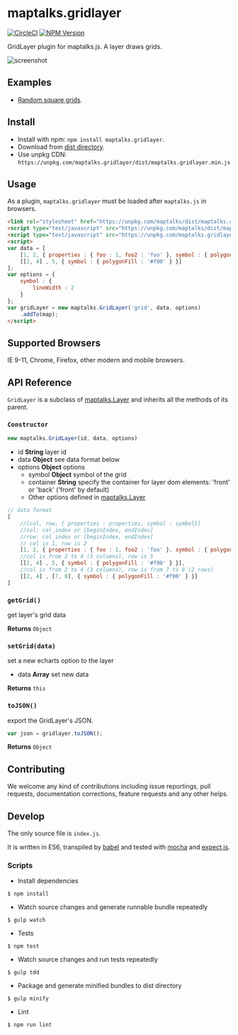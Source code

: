 # maptalks.gridlayer

[![CircleCI](https://circleci.com/gh/maptalks/maptalks.gridlayer.svg?style=shield)](https://circleci.com/gh/maptalks/maptalks.gridlayer)
[![NPM Version](https://img.shields.io/npm/v/maptalks.gridlayer.svg)](https://github.com/maptalks/maptalks.gridlayer)

GridLayer plugin for maptalks.js. A layer draws grids.

![screenshot]()

## Examples

* [Random square grids](https://maptalks.github.io/maptalks.gridlayer/demo/random.html).

## Install
  
* Install with npm: ```npm install maptalks.gridlayer```. 
* Download from [dist directory](https://github.com/maptalks/maptalks.gridlayer/tree/gh-pages/dist).
* Use unpkg CDN: ```https://unpkg.com/maptalks.gridlayer/dist/maptalks.gridlayer.min.js```

## Usage

As a plugin, `maptalks.gridlayer` must be loaded after `maptalks.js` in browsers.
```html
<link rel="stylesheet" href="https://unpkg.com/maptalks/dist/maptalks.css">
<script type="text/javascript" src="https://unpkg.com/maptalks/dist/maptalks.min.js"></script>
<script type="text/javascript" src="https://unpkg.com/maptalks.gridlayer/dist/maptalks.gridlayer.min.js"></script>
<script>
var data = [
    [1, 2, { properties : { foo : 1, foo2 : 'foo' }, symbol : { polygonFill : '#f00' } }],
    [[2, 4] , 5, { symbol : { polygonFill : '#f00' } }]
];
var options = {
    symbol : {
        lineWidth : 2
    }  
};
var gridLayer = new maptalks.GridLayer('grid', data, options)
    .addTo(map);
</script>
```
## Supported Browsers

IE 9-11, Chrome, Firefox, other modern and mobile browsers.

## API Reference

```GridLayer``` is a subclass of [maptalks.Layer](https://maptalks.github.io/docs/api/Layer.html) and inherits all the methods of its parent.

### `Constructor`

```javascript
new maptalks.GridLayer(id, data, options)
```

* id **String** layer id
* data **Object** see data format below
* options **Object** options
    * symbol **Object** symbol of the grid
    * container **String** specify the container for layer dom elements: 'front' or 'back' ('front' by default)
    * Other options defined in [maptalks.Layer](https://maptalks.github.io/docs/api/Layer.html)

```javascript
// data format
[
    //[col, row, { properties : properties, symbol : symbol}]
    //col: col_index or [beginIndex, endIndex]
    //row: col_index or [beginIndex, endIndex]
    // col is 1, row is 2
    [1, 2, { properties : { foo : 1, foo2 : 'foo' }, symbol : { polygonFill : '#f00' } }],
    //col is from 2 to 4 (3 columns), row is 5
    [[2, 4] , 5, { symbol : { polygonFill : '#f00' } }],
    //col is from 2 to 4 (3 columns), row is from 7 to 8 (2 rows)
    [[2, 4] , [7, 8], { symbol : { polygonFill : '#f00' } }]
]
```

### `getGrid()`

get layer's grid data

**Returns** `Object`

### `setGrid(data)`

set a new echarts option to the layer

* data **Array** set new data

**Returns** `this`

### `toJSON()`

export the GridLayer's JSON.

```javascript
var json = gridlayer.toJSON();
```

**Returns** `Object`

## Contributing

We welcome any kind of contributions including issue reportings, pull requests, documentation corrections, feature requests and any other helps.

## Develop

The only source file is ```index.js```.

It is written in ES6, transpiled by [babel](https://babeljs.io/) and tested with [mocha](https://mochajs.org) and [expect.js](https://github.com/Automattic/expect.js).

### Scripts

* Install dependencies
```shell
$ npm install
```

* Watch source changes and generate runnable bundle repeatedly
```shell
$ gulp watch
```

* Tests
```shell
$ npm test
```

* Watch source changes and run tests repeatedly
```shell
$ gulp tdd
```

* Package and generate minified bundles to dist directory
```shell
$ gulp minify
```

* Lint
```shell
$ npm run lint
```
